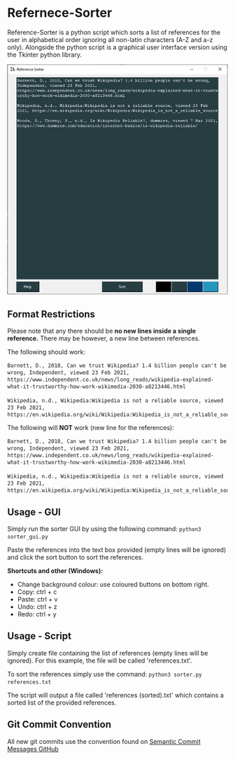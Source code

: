 # Refernece-Sorter
Reference-Sorter is a python script which sorts a list of references for the user in alphabetical order ignoring all non-latin characters (A-Z and a-z only). Alongside the python script is a graphical user interface version using the Tkinter python library.

![Reference-Sorter Showcase](images/showcase.png)

## Format Restrictions
Please note that any there should be **no new lines inside a single reference.** There may be however, a new line between references.

The following should work:
```
Barnett, D., 2018, Can we trust Wikipedia? 1.4 billion people can't be wrong, Independent, viewed 23 Feb 2021, https://www.independent.co.uk/news/long_reads/wikipedia-explained-what-it-trustworthy-how-work-wikimedia-2030-a8213446.html

Wikipedia, n.d., Wikipedia:Wikipedia is not a reliable source, viewed 23 Feb 2021, https://en.wikipedia.org/wiki/Wikipedia:Wikipedia_is_not_a_reliable_source
```

The following will **NOT** work (new line for the references):
```
Barnett, D., 2018, Can we trust Wikipedia? 1.4 billion people can't be wrong, Independent, viewed 23 Feb 2021,
https://www.independent.co.uk/news/long_reads/wikipedia-explained-what-it-trustworthy-how-work-wikimedia-2030-a8213446.html

Wikipedia, n.d., Wikipedia:Wikipedia is not a reliable source, viewed 23 Feb 2021,
https://en.wikipedia.org/wiki/Wikipedia:Wikipedia_is_not_a_reliable_source
```

## Usage - GUI
Simply run the sorter GUI by using the following command:
`python3 sorter_gui.py`

Paste the references into the text box provided (empty lines will be ignored) and click the sort button to sort the references.

**Shortcuts and other (Windows):**
- Change background colour: use coloured buttons on bottom right.
- Copy: ctrl + c
- Paste: ctrl + v
- Undo: ctrl + z
- Redo: ctrl + y

## Usage - Script
Simply create file containing the list of references (empty lines will be ignored). For this example, the file will be called 'references.txt'.

To sort the references simply use the command:
`python3 sorter.py references.txt`

The script will output a file called 'references (sorted).txt' which contains a sorted list of the provided references.

## Git Commit Convention
All new git commits use the convention found on [Semantic Commit Messages GitHub](https://gist.github.com/joshbuchea/6f47e86d2510bce28f8e7f42ae84c716) 